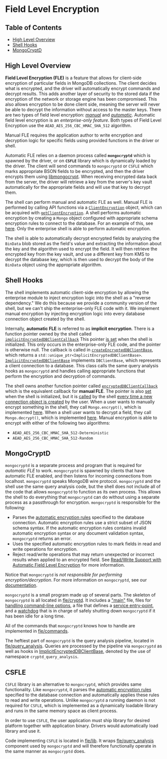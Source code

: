 # Field Level Encryption

## Table of Contents

- [High Level Overview](#high-level-overview)
- [Shell Hooks](#shell-hooks)
- [MongoCryptD](#mongocryptd)

## High Level Overview

**Field Level Encryption (FLE)** is a feature that allows for client-side encryption of particular fields in 
MongoDB collections. The client decides what is encrypted, and the driver will automatically encrypt commands and 
decrypt results. This adds another layer of security to the stored data if the encryption of the network or storage
engine has been compromised. This also allows encryption to be done client side, meaning the server will 
never be able to decrypt the information without access to the master keys. There are two types of field level encryption: 
[_manual_](https://docs.mongodb.com/manual/core/security-explicit-client-side-encryption/) and 
[_automatic_](https://docs.mongodb.com/manual/core/security-automatic-client-side-encryption/). 
Automatic field level encryption is an _enterprise-only feature_. Both types of Field Level Encryption use the 
`AEAD_AES_256_CBC_HMAC_SHA_512` algorithm.

Manual FLE requires the application author to write encryption and decryption logic for specific fields using provided 
functions in the driver or shell.

Automatic FLE relies on a daemon process called **`mongocryptd`** which is spawned by the
driver, or on **`CSFLE`** library which is dynamically loaded by the driver. 
The client will send commands to `mongocryptd` or `CSFLE` which marks appropriate BSON fields to be encrypted, and then 
the driver encrypts them using [libmongocrypt](https://github.com/mongodb/libmongocrypt). When receiving encrypted data 
back from the server, the driver will retrieve a key from the server's key vault automatically for the appropriate 
fields and will use that key to decrypt them.

The shell can perform manual and automatic FLE as well. Manual FLE is performed by calling API functions via a 
[`ClientEncryption`](https://github.com/mongodb/mongo/blob/v4.4/src/mongo/shell/keyvault.js#L121) object, which can be 
acquired with [`getClientEncryption`](https://github.com/mongodb/mongo/blob/v4.4/src/mongo/shell/keyvault.js#L135). A 
shell performs automatic encryption by creating a `Mongo` object configured with appropriate schema encryption rules to 
connect to the database. For an example of this, see 
[here](https://docs.mongodb.com/manual/reference/method/Mongo/#mongo-connection-automatic-client-side-encryption-enabled).
Only the enterprise shell is able to perform automatic encryption.

The shell is able to automatically decrypt encrypted fields by analyzing the `BinData` blob stored as the field's value
and extracting the information about the key and the algorithm used to encrypt the field. It will then retrieve the 
encrypted key from the key vault, and use a different key from KMS to decrypt the database key, which is then used to 
decrypt the body of the `BinData` object using the appropriate algorithm.

## Shell Hooks

The shell implements automatic client-side encryption by allowing the enterprise module to inject encryption logic into 
the shell as a "reverse dependency." We do this because we provide a community version of the shell, but we can't ship 
the enterprise-only FLE code with it. We implement manual encryption by injecting encryption logic into every 
database connection object created by the shell.

Internally, **automatic FLE** is referred to as **implicit encryption**. There is a function pointer owned by the shell 
called [`implicitEncryptedDBClientCallback`](https://github.com/mongodb/mongo/blob/v4.4/src/mongo/shell/encrypted_dbclient_base.cpp#L68)
This pointer [is set](https://github.com/10gen/mongo-enterprise-modules/blob/v4.4/src/fle/shell/implicit_encrypted_dbclient.cpp#L355) 
when the shell is initialized. This only occurs in the enterprise-only FLE code, and the pointer is otherwise null. The 
callback is called in [`createEncryptedDBClientBase`](https://github.com/mongodb/mongo/blob/v4.4/src/mongo/shell/encrypted_dbclient_base.cpp#L690), 
which returns a `std::unique_ptr<ImplicitEncryptedDBClientBase>`. 
[`ImplicitEncryptedDBClientBase`](https://github.com/10gen/mongo-enterprise-modules/blob/v4.4/src/fle/shell/implicit_encrypted_dbclient.cpp#L40)
implements `DBClientBase`, which represents a client connection to a database. This class calls the same 
query analysis hooks as `mongocryptd` and handles calling appropriate functions that perform the encryption 
and decryption of commands.

The shell owns another function pointer called
[`encryptedDBClientCallback`](https://github.com/mongodb/mongo/blob/v4.4/src/mongo/scripting/mozjs/mongo.cpp#L96) which
is the equivalent callback for **manual FLE**. The pointer is also 
[set](https://github.com/mongodb/mongo/blob/v4.4/src/mongo/scripting/mozjs/mongo.h#L42) when the shell is initialized, 
but it is [called](https://github.com/mongodb/mongo/blob/v4.4/src/mongo/scripting/mozjs/mongo.cpp#L843) by the shell 
[every time a new connection object is created](https://github.com/mongodb/mongo/blob/v4.4/src/mongo/scripting/mozjs/mongo.cpp#L818)
by the user. When a user wants to manually encrypt something in the shell, they call `Mongo.encrypt()`, which is 
implemented [here](https://github.com/mongodb/mongo/blob/v4.4/src/mongo/shell/encrypted_dbclient_base.cpp#L322). When 
a shell user wants to decrypt a field, they call `Mongo.decrypt()`, which is implemented 
[here](https://github.com/mongodb/mongo/blob/v4.4/src/mongo/shell/encrypted_dbclient_base.cpp#L464). Manual encryption
is able to encrypt with either of the following two algorithms:

* `AEAD_AES_256_CBC_HMAC_SHA_512-Deterministic`
* `AEAD_AES_256_CBC_HMAC_SHA_512-Random`

## MongoCryptD

`mongocryptd` is a separate process and program that is required for _automatic FLE_ to work. `mongocryptd` is spawned 
by clients that have automatic FLE enabled, and then listens for incoming connections from localhost. `mongocryptd`
speaks MongoDB wire protocol. `mongocryptd` and the shell use the same query analysis code, but the shell does not 
include all of the code that allows `mongocryptd` to function as its own process. This allows the shell to do everything
that `mongocryptd` can do without using a separate process as a passthrough for encryption. `mongocryptd` is responsible 
for the following:

* Parses the 
[automatic encryption rules](https://docs.mongodb.com/manual/reference/security-client-side-automatic-json-schema/#field-level-encryption-json-schema) 
specified to the database connection. Automatic encryption rules use a strict subset of JSON schema syntax. If the 
automatic encryption rules contains invalid automatic encryption syntax or any document validation syntax, 
`mongocryptd` returns an error.
* Uses the specified automatic encryption rules to mark fields in read and write operations for encryption.
* Reject read/write operations that may return unexpected or incorrect results when applied to an encrypted field. 
See [Read/Write Support with Automatic Field Level Encryption](https://docs.mongodb.com/manual/reference/security-client-side-query-aggregation-support/) 
for more information.

Notice that `mongocryptd` is _not responsible for performing encryption/decryption_. For more information on `mongocryptd`, 
see our [documentation](https://docs.mongodb.com/manual/reference/security-client-side-encryption-appendix/#mongocryptd).

`mongocryptd` is a small program made up of several parts. The skeleton of `mongocryptd` is all located in 
[fle/cryptd](./cryptd). It includes a ["main"](./cryptd/cryptd_main.cpp) file, files for 
[handling command-line options](./cryptd/cryptd_options.h), a file that defines a 
[service entry-point](./cryptd/cryptd_service_entry_point.h), and a [watchdog](./cryptd/cryptd_watchdog.h) that is in 
charge of safely shutting down `mongocryptd` if it has been idle for a long time.

All of the commands that `mongocryptd` knows how to handle are implemented in [fle/commands](./commands).

The heftiest part of `mongocryptd` is the query analysis pipeline, located in [fle/query_analysis](./query_analysis).
Queries are processed by the pipeline via `mongocryptd` as well as hooks in 
[ImplicitEncryptedDBClientBase](./shell/implicit_encrypted_dbclient.cpp), denoted by the use of namespace `cryptd_query_analysis`.

## CSFLE

`CSFLE` library is an alternative to `mongocryptd`, which provides same functionality. Like `mongocryptd`, it parses the 
[automatic encryption rules](https://docs.mongodb.com/manual/reference/security-client-side-automatic-json-schema/#field-level-encryption-json-schema)
specified to the database connection and automatically applies these rules to read and write operations. Unlike
`mongocryptd` a running daemon is not required for `CSFLE`, which is implemented as a dynamically loadable library
and runs in the same memory space as client process.

In order to use `CSFLE`, the user application must ship library for desired platform together with application binary.
Drivers would automatically load library and use it.

Code implementing `CSFLE` is located in [fle/lib](./lib). It wraps [fle/query_analysis](./query_analysis) component
used by `mongocryptd` and will therefore functionally operate in the same manner as `mongocryptd` does.
